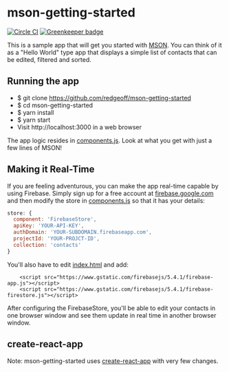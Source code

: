 # mson-getting-started
[![Circle CI](https://circleci.com/gh/redgeoff/mson-getting-started.svg?style=svg&circle-token=5218503cb99b212557c16889c410659540930b90)](https://circleci.com/gh/redgeoff/mson-getting-started) [![Greenkeeper badge](https://badges.greenkeeper.io/redgeoff/mson-getting-started.svg)](https://greenkeeper.io/)

This is a sample app that will get you started with [MSON](https://github.com/redgeoff/mson). You can think of it as a "Hello World" type app that displays a simple list of contacts that can be edited, filtered and sorted.

## Running the app

 - $ git clone https://github.com/redgeoff/mson-getting-started
 - $ cd mson-getting-started
 - $ yarn install
 - $ yarn start
 - Visit http://localhost:3000 in a web browser

The app logic resides in [components.js](src/components.js). Look at what you get with just a few lines of MSON!

## Making it Real-Time

If you are feeling adventurous, you can make the app real-time capable by using Firebase. Simply sign up for a free account at [firebase.google.com](https://firebase.google.com/) and then modify the store in [components.js](src/components.js) so that it has your details:
```js
store: {
  component: 'FirebaseStore',
  apiKey: 'YOUR-API-KEY',
  authDomain: 'YOUR-SUBDOMAIN.firebaseapp.com',
  projectId: 'YOUR-PROJCT-ID',
  collection: 'contacts'
}
```

You'll also have to edit [index.html](public/index.html) and add:
```
    <script src="https://www.gstatic.com/firebasejs/5.4.1/firebase-app.js"></script>
    <script src="https://www.gstatic.com/firebasejs/5.4.1/firebase-firestore.js"></script>
```

After configuring the FirebaseStore, you'll be able to edit your contacts in one browser window and see them update in real time in another browser window.

## create-react-app

Note: mson-getting-started uses [create-react-app](https://github.com/facebook/create-react-app) with very few changes.
